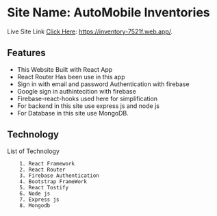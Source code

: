 # Site Name: AutoMobile Inventories

Live Site Link [Click Here](https://inventory-7521f.web.app/): https://inventory-7521f.web.app/.

## Features 
* This Website Built with React App
* React Router Has been use in this app
* Sign in with email and password Authentication with firebase
* Google sign in authintecition with firebase
* Firebase-react-hooks used here for simplification
* For backend in this site use express js and node js
* For Database in this site use MongoDB.

## Technology 
List of Technology

        1. React Framework
        2. React Router
        3. Firebase Authentication
        4. Bootstrap FrameWork
        5. React Tostify
        6. Node js
        7. Express js
        8. Mongodb
